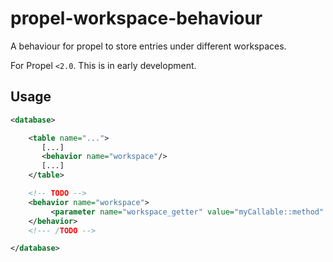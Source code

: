 propel-workspace-behaviour
==========================

A behaviour for propel to store entries under different workspaces.

For Propel `<2.0`.
This is in early development.


Usage
-----

```xml
<database>

    <table name="...">
       [...]
       <behavior name="workspace"/>
       [...]
    </table>

    <!-- TODO -->
    <behavior name="workspace">
         <parameter name="workspace_getter" value="myCallable::method" />
    </behavior>
    <!--- /TODO -->

</database>
```